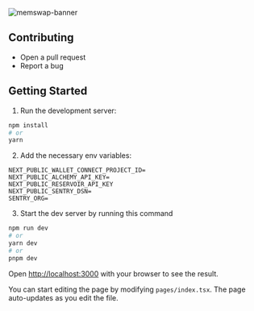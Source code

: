 ![memswap-banner](https://github.com/memswap-eth/memswap-dapp/assets/41527174/2688b12a-dd14-4081-ae3e-789234ce34af)

## Contributing

- Open a pull request
- Report a bug

## Getting Started

1. Run the development server:

```bash
npm install
# or
yarn
```

2. Add the necessary env variables:

```
NEXT_PUBLIC_WALLET_CONNECT_PROJECT_ID=
NEXT_PUBLIC_ALCHEMY_API_KEY=
NEXT_PUBLIC_RESERVOIR_API_KEY
NEXT_PUBLIC_SENTRY_DSN=
SENTRY_ORG=
```

3. Start the dev server by running this command

```bash
npm run dev
# or
yarn dev
# or
pnpm dev
```

Open [http://localhost:3000](http://localhost:3000) with your browser to see the result.

You can start editing the page by modifying `pages/index.tsx`. The page auto-updates as you edit the file.


